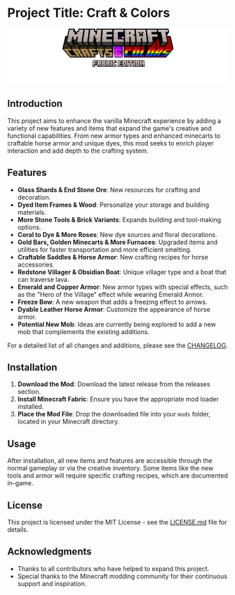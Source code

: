 # Project Title: Craft & Colors

![Enhanced Minecraft Features](./minecraft_title.png)

## Introduction

This project aims to enhance the vanilla Minecraft experience by adding a variety of new features and items that expand the game's creative and functional capabilities. From new armor types and enhanced minecarts to craftable horse armor and unique dyes, this mod seeks to enrich player interaction and add depth to the crafting system.

## Features

- **Glass Shards & End Stone Ore**: New resources for crafting and decoration.
- **Dyed Item Frames & Wood**: Personalize your storage and building materials.
- **More Stone Tools & Brick Variants**: Expands building and tool-making options.
- **Coral to Dye & More Roses**: New dye sources and floral decorations.
- **Gold Bars, Golden Minecarts & More Furnaces**: Upgraded items and utilities for faster transportation and more efficient smelting.
- **Craftable Saddles & Horse Armor**: New crafting recipes for horse accessories.
- **Redstone Villager & Obsidian Boat**: Unique villager type and a boat that can traverse lava.
- **Emerald and Copper Armor**: New armor types with special effects, such as the "Hero of the Village" effect while wearing Emerald Armor.
- **Freeze Bow**: A new weapon that adds a freezing effect to arrows.
- **Dyable Leather Horse Armor**: Customize the appearance of horse armor.
- **Potential New Mob**: Ideas are currently being explored to add a new mob that complements the existing additions.

For a detailed list of all changes and additions, please see the [CHANGELOG](CHANGELOG.md).

## Installation

1. **Download the Mod**: Download the latest release from the releases section.
2. **Install Minecraft Fabric**: Ensure you have the appropriate mod loader installed.
3. **Place the Mod File**: Drop the downloaded file into your `mods` folder, located in your Minecraft directory.

## Usage

After installation, all new items and features are accessible through the normal gameplay or via the creative inventory. Some items like the new tools and armor will require specific crafting recipes, which are documented in-game.

## License

This project is licensed under the MIT License - see the [LICENSE.md](LICENSE.md) file for details.

## Acknowledgments

- Thanks to all contributors who have helped to expand this project.
- Special thanks to the Minecraft modding community for their continuous support and inspiration.
